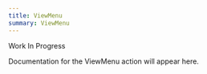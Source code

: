 ```yaml
---
title: ViewMenu
summary: ViewMenu
---
```


Work In Progress

Documentation for the ViewMenu action will appear here.